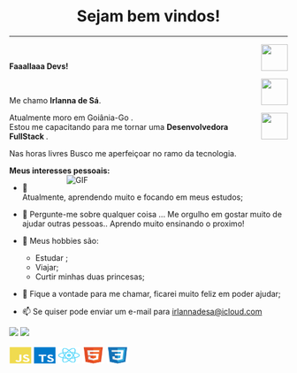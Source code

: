 <h1 align="center"> Sejam bem vindos! </h1>
<hr />
<a href="https://github.com/irlannadesa" target="_blank">
  <img align="right" src="https://cdn.iconscout.com/icon/free/png-256/github-108-438008.png" width="48px" height="48px">
</a><br />
<p align="left" > 
  <b>Faaallaaa Devs!</b>
</p>
<a href="https://www.instagram.com/irlanna.de.sa/" target="_blank">
  <img align="right" src="https://cdn.icon-icons.com/icons2/1211/PNG/512/1491579602-yumminkysocialmedia36_83067.png" width="48px" height="48px">
</a><br />
<p align="left" >
Me chamo <b> Irlanna de Sá</b>.
</p>
<a href="https://www.linkedin.com/in/irlanna-de-s%C3%A1-66274910a/" target="_blank">
  <img align="right" src="https://i.ibb.co/Kx2GSrT/linkedin.png" width="48px" height="48px">
</a>
<p align="left" >
Atualmente moro em Goiânia-Go .<br />
Estou me capacitando para me tornar uma <b>Desenvolvedora FullStack </b>.
</p>
<p align="left" >
Nas horas livres Busco me aperfeiçoar no ramo da tecnologia.
</p>
<p align="esquerda" >
<ul>
 
  </li>

</ul>
</p>

**Meus interesses pessoais:**
<img align="right" alt="GIF" src="https://user-images.githubusercontent.com/104098379/191314903-9f8da73e-7ca1-457c-aa19-7487a2035f12.png" width="400px" />    
- 🌱 Atualmente, aprendendo muito e focando em meus estudos;
- 💬 Pergunte-me sobre qualquer coisa ... Me orgulho em gostar muito de ajudar outras pessoas.. Aprendo muito ensinando o proximo!
- 👾 Meus hobbies são: 
  - Estudar ; 
  - Viajar;
  - Curtir minhas duas princesas;
  
- 💬 Fique a vontade para me chamar, ficarei muito feliz em poder ajudar;
- 📫 Se quiser pode enviar um e-mail para irlannadesa@icloud.com



<div 
  <a href="https://github.com/irlannacoelho">
  <img height="150em" src="https://github-readme-stats.vercel.app/api?username=irlannadesa&show_icons=true&theme=dracula&include_all_commits=true&count_private=true"/>
  <img height="150em" src="https://github-readme-stats.vercel.app/api/top-langs/?username=irlannadesa&layout=compact&langs_count=7&theme=dracula"/>
</div>
<div style="display: inline_block"><br>
   <img align="center" alt="Js" height="30" width="40" src="https://raw.githubusercontent.com/devicons/devicon/master/icons/javascript/javascript-plain.svg">
  <img align="center" alt="Ts" height="30" width="40" src="https://raw.githubusercontent.com/devicons/devicon/master/icons/typescript/typescript-plain.svg">
  <img align="center" alt="React" height="30" width="40" src="https://raw.githubusercontent.com/devicons/devicon/master/icons/react/react-original.svg">
  <img align="center" alt="HTML" height="30" width="40" src="https://raw.githubusercontent.com/devicons/devicon/master/icons/html5/html5-original.svg">
  <img align="center" alt="CSS" height="30" width="40" src="https://raw.githubusercontent.com/devicons/devicon/master/icons/css3/css3-original.svg">

  
</div>
  
  ###
 

